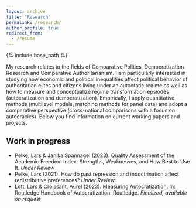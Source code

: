 ```yaml
---
layout: archive
title: "Research"
permalink: /research/
author_profile: true
redirect_from:
  - /resume
---
```


{% include base_path %}

My research relates to the fields of Comparative Politics, Democratization Research and Comparative Authoritarianism. I am particularly interested in studying how economic and political inequalities affect political behavior of authoritarian elites and citizens living under an autocratic regime as well as how to measure and conceptualize regime transformation epsiodes (autocratization and democratization). Empirically, I apply quantitative methods (multilevel models, matching methods for panel data) and adopt a comparative perspective (cross-national comparisons with a focus on autocracies). Below you find information on current working papers and projects.  

Work in progress
------

*  Pelke, Lars & Janika Spannagel (2023). Quality Assessment of the Academic Freedom Index: Strengths, Weaknesses, and How Best to Use It. *Under Review*
*  Pelke, Lars (2021). How do past repression and indoctrination affect redistributive preferences? *Under Review*
*  Lott, Lars & Croissant, Aurel (2023). Measuring Autocratization. In: Routledge Handbook of Autocratization. Routledge. *Finalized, available on request*







